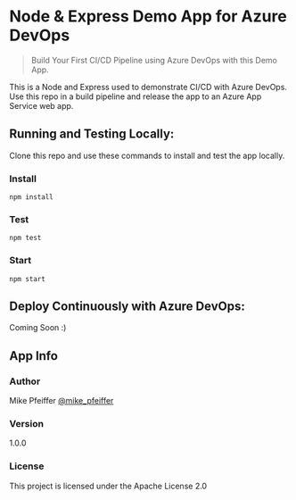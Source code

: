 # Node & Express Demo App for Azure DevOps

> Build Your First CI/CD Pipeline using Azure DevOps with this Demo App.

This is a Node and Express used to demonstrate CI/CD with Azure DevOps. Use this repo in a build pipeline and release the app to an Azure App Service web app.

## Running and Testing Locally:

Clone this repo and use these commands to install and test the app locally.

### Install

```
npm install
```

### Test

```
npm test
```

### Start

```
npm start
```

## Deploy Continuously with Azure DevOps:

Coming Soon :)

## App Info

### Author

Mike Pfeiffer
[@mike_pfeiffer](https://twitter.com/mike_pfeiffer)

### Version

1.0.0

### License

This project is licensed under the Apache License 2.0
